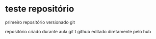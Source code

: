 # teste repositório
 primeiro repositório versionado git 

 repositório criado durante aula git t github
 editado diretamente pelo hub
